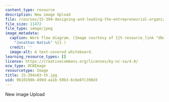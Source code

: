 ```yaml
---
content_type: resource
description: New image Upload
file: /courses/15-394-designing-and-leading-the-entrepreneurial-organization-spring-2003/9610198b499daa1b50b36cbe8fc398d3_15-394s03-th.jpg
file_size: 11472
file_type: image/jpeg
image_metadata:
  caption: Work flow diagram. (Image courtesy of {{% resource_link "dbd2a022-7dac-4f89-b37a-d351d8d193b7"
    "Jonathan Natiuk" %}}.)
  credit: ''
  image-alt: A text-covered whiteboard.
learning_resource_types: []
license: https://creativecommons.org/licenses/by-nc-sa/4.0/
ocw_type: OCWImage
resourcetype: Image
title: 15-394s03-th.jpg
uid: 9610198b-499d-aa1b-50b3-6cbe8fc398d3
---
```

New image Upload